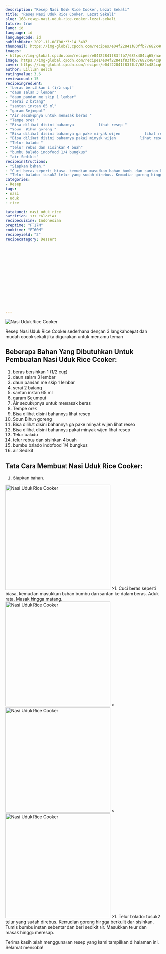 ```yaml
---
description: "Resep Nasi Uduk Rice Cooker, Lezat Sekali"
title: "Resep Nasi Uduk Rice Cooker, Lezat Sekali"
slug: 168-resep-nasi-uduk-rice-cooker-lezat-sekali
future: true
lang: id
language: id
languageCode: id
publishDate: 2021-11-08T00:23:14.349Z 
thumbnail: https://img-global.cpcdn.com/recipes/e04f22841f83ffb7/682x484cq65/nasi-uduk-rice-cooker-foto-resep-utama.webp
images:
- https://img-global.cpcdn.com/recipes/e04f22841f83ffb7/682x484cq65/nasi-uduk-rice-cooker-foto-resep-utama.webp
image: https://img-global.cpcdn.com/recipes/e04f22841f83ffb7/682x484cq65/nasi-uduk-rice-cooker-foto-resep-utama.webp
cover: https://img-global.cpcdn.com/recipes/e04f22841f83ffb7/682x484cq65/nasi-uduk-rice-cooker-foto-resep-utama.webp
author: Lillian Welch
ratingvalue: 3.6
reviewcount: 15
recipeingredient:
- "beras bersihkan 1 (1/2 cup)"
- "daun salam 3 lembar"
- "daun pandan me skip 1 lembar"
- "serai 2 batang"
- "santan instan 65 ml"
- "garam Sejumput"
- "Air secukupnya untuk memasak beras "
- "Tempe orek "
- "Bisa dilihat disini bahannya           lihat resep "
- "Soun  Bihun goreng "
- "Bisa dilihat disini bahannya ga pake minyak wijen           lihat resep "
- "Bisa dilihat disini bahannya pakai minyak wijen           lihat resep "
- "Telur balado "
- "telur rebus dan sisihkan 4 buah"
- "bumbu balado indofood 1/4 bungkus"
- "air Sedikit"
recipeinstructions:
- "Siapkan bahan."
- "Cuci beras seperti biasa, kemudian masukkan bahan bumbu dan santan ke dalam beras. Aduk rata. Masak hingga matang."
- "Telur balado: tusuk2 telur yang sudah direbus. Kemudian goreng hingga berkulit dan sisihkan. Tumis bumbu instan sebentar dan beri sedikit air. Masukkan telur dan masak hingga meresap."
categories:
- Resep
tags:
- nasi
- uduk
- rice

katakunci: nasi uduk rice 
nutrition: 231 calories
recipecuisine: Indonesian
preptime: "PT17M"
cooktime: "PT60M"
recipeyield: "2"
recipecategory: Dessert


     
    
    
    
    
    
    
    
    
    
    
      
    
---
```



![Nasi Uduk Rice Cooker](https://img-global.cpcdn.com/recipes/e04f22841f83ffb7/682x484cq65/nasi-uduk-rice-cooker-foto-resep-utama.webp)

Resep Nasi Uduk Rice Cooker  sederhana dengan 3 langkahcepat dan mudah cocok sekali jika digunakan untuk menjamu teman

<!--inarticleads1-->

## Beberapa Bahan Yang Dibutuhkan Untuk Pembuatan Nasi Uduk Rice Cooker:

1. beras bersihkan 1 (1/2 cup)
1. daun salam 3 lembar
1. daun pandan me skip 1 lembar
1. serai 2 batang
1. santan instan 65 ml
1. garam Sejumput
1. Air secukupnya untuk memasak beras 
1. Tempe orek 
1. Bisa dilihat disini bahannya           lihat resep 
1. Soun  Bihun goreng 
1. Bisa dilihat disini bahannya ga pake minyak wijen           lihat resep 
1. Bisa dilihat disini bahannya pakai minyak wijen           lihat resep 
1. Telur balado 
1. telur rebus dan sisihkan 4 buah
1. bumbu balado indofood 1/4 bungkus
1. air Sedikit



<!--inarticleads2-->

## Tata Cara Membuat Nasi Uduk Rice Cooker:

1. Siapkan bahan.
<img class="lazyload" data-src="https://img-global.cpcdn.com/steps/8b74b953dc1dcf28/160x128cq70/nasi-uduk-rice-cooker-langkah-memasak-1-foto.webp" alt="Nasi Uduk Rice Cooker" width="340" height="340">
>1. Cuci beras seperti biasa, kemudian masukkan bahan bumbu dan santan ke dalam beras. Aduk rata. Masak hingga matang.
<img class="lazyload" data-src="https://img-global.cpcdn.com/steps/08aacb51a0ad9208/160x128cq70/nasi-uduk-rice-cooker-langkah-memasak-2-foto.webp" alt="Nasi Uduk Rice Cooker" width="340" height="340">
><img class="lazyload" data-src="https://img-global.cpcdn.com/steps/bbfa378a4a1ad107/160x128cq70/nasi-uduk-rice-cooker-langkah-memasak-2-foto.webp" alt="Nasi Uduk Rice Cooker" width="340" height="340">
><img class="lazyload" data-src="https://img-global.cpcdn.com/steps/48d1570afd6644a0/160x128cq70/nasi-uduk-rice-cooker-langkah-memasak-2-foto.webp" alt="Nasi Uduk Rice Cooker" width="340" height="340">
>1. Telur balado: tusuk2 telur yang sudah direbus. Kemudian goreng hingga berkulit dan sisihkan. Tumis bumbu instan sebentar dan beri sedikit air. Masukkan telur dan masak hingga meresap.




Terima kasih telah menggunakan resep yang kami tampilkan di halaman ini. Selamat mencoba!
